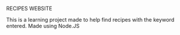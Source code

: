 RECIPES WEBSITE

This is a learning project made to help find recipes with the keyword entered.
Made using Node.JS
